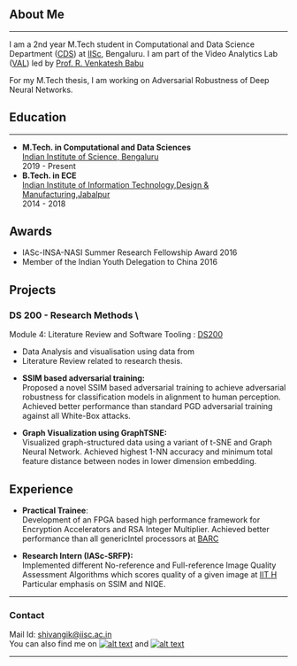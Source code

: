 ## About Me
---
I am a 2nd year M.Tech student in Computational and Data Science Department ([CDS](http://cds.iisc.ac.in)) at [IISc](https://iisc.ac.in), Bengaluru. I am part of the Video Analytics Lab ([VAL](http://val.serc.iisc.ernet.in/valweb/index.html)) led by [Prof. R. Venkatesh Babu](http://cds.iisc.ac.in/faculty/venky/)

For my M.Tech thesis, I am working on Adversarial Robustness of Deep Neural Networks. 

## Education
---
  - __M.Tech. in Computational and Data Sciences__ \
    [Indian Institute of Science, Bengaluru](https://iisc.ac.in/) \
    2019 - Present
  - __B.Tech. in ECE__ \
    [Indian Institute of Information Technology,Design & Manufacturing,Jabalpur](https://www.iiitdmj.ac.in/) \
    2014 - 2018

## Awards
  * IASc-INSA-NASI Summer Research Fellowship Award 2016
  * Member of the Indian Youth Delegation to China 2016


## Projects 
  ### __DS 200 - Research Methods__ \
  Module 4: Literature Review and Software Tooling : [DS200](https://github.com/shivangikhare5/ds200)
   * Data Analysis and visualisation using data from [](data.gov.in/)
   * Literature Review related to research thesis.

  - __SSIM based adversarial training:__ \
   Proposed a novel SSIM based adversarial training to achieve adversarial robustness for classification models in alignment to human perception.
   Achieved better performance than standard PGD adversarial training against all White-Box attacks.

  - __Graph Visualization using GraphTSNE:__ \
   Visualized graph-structured data using a variant of t-SNE and Graph Neural Network.
   Achieved highest 1-NN accuracy and minimum total feature distance between nodes in lower dimension embedding.

## Experience 
  - __Practical Trainee__: \
   Development of an FPGA based high performance framework for Encryption Accelerators and RSA Integer Multiplier.
   Achieved better performance than all genericIntel processors at [BARC](http://barc.gov.in/)

  - __Research Intern (IASc-SRFP):__ \
   Implemented different No-reference and Full-reference Image Quality Assessment Algorithms which scores quality of a given image at [IIT H](https://iith.ac.in/)
   Particular emphasis on SSIM and NIQE.

___
### Contact
Mail Id: [shivangik@iisc.ac.in](mailto:shivangik@iisc.ac.in) \
You can also find me on [![alt text][3.1]][1] and [![alt text][2.1]][2]


<!-- links to social media icons -->
<!-- no need to change these -->

<!-- icons with padding -->

[1.1]: http://i.imgur.com/tXSoThF.png (twitter icon with padding)
[2.1]: https://i.stack.imgur.com/gVE0j.png (linkedin)
[3.1]: https://i.stack.imgur.com/tskMh.png (github icon with padding)

<!-- icons without padding -->

[1.2]: http://i.imgur.com/wWzX9uB.png (twitter icon without padding)
[3.2]: http://i.imgur.com/9I6NRUm.png (github icon without padding)


<!-- links to your social media accounts -->
<!-- update these accordingly -->

[1]: https://github.com/shivangikhare5
[2]: https://www.linkedin.com/in/shivangi-khare/


---
